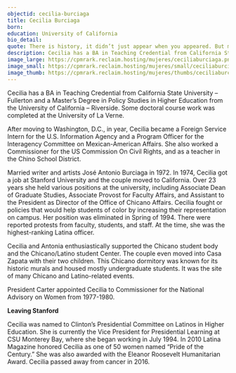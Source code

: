 ```yaml
---
objectid: cecilia-burciaga
title: Cecilia Burciaga
born:
education: University of California
bio_detail:
quote: There is history, it didn’t just appear when you appeared. But maybe that’s what my generation is about, we are the reganionas.
description: Cecilia has a BA in Teaching Credential from California State University – Fullerton and a Master’s Degree in Policy Studies in Higher Education from the University of California – Riverside. After moving to Washington, D.C., in year, Cecilia became a Foreign Service Intern for the U.S. Information Agency and a Program Officer for the Interagency Committee on Mexican-American Affairs. She also worked a Commissioner for the US Commission On Civil Rights, and as a teacher in the Chino School District.
image_large: https://cpmrark.reclaim.hosting/mujeres/ceciliaburciaga.png
image_small: https://cpmrark.reclaim.hosting/mujeres/small/ceciliaburciaga_sm.jpg
image_thumb: https://cpmrark.reclaim.hosting/mujeres/thumbs/ceciliaburciaga_th.jpg
---
```


Cecilia has a BA in Teaching Credential from California State University – Fullerton and a Master’s Degree in Policy Studies in Higher Education from the University of California – Riverside. Some doctoral course work was completed at the University of La Verne.

After moving to Washington, D.C., in year, Cecilia became a Foreign Service Intern for the U.S. Information Agency and a Program Officer for the Interagency Committee on Mexican-American Affairs. She also worked a Commissioner for the US Commission On Civil Rights, and as a teacher in the Chino School District.

Married writer and artists José Antonio Burciaga in 1972. In 1974, Cecilia got a job at Stanford University and the couple moved to California. Over 23 years she held various positions at the university, including Associate Dean of Graduate Studies, Associate Provost for Faculty Affairs, and Assistant to the President as Director of the Office of Chicano Affairs. Cecilia fought or policies that would help students of color by increasing their representation on campus. Her position was eliminated in Spring of 1994. There were reported protests from faculty, students, and staff. At the time, she was the highest-ranking Latina officer.

Cecilia and Antonia enthusiastically supported the Chicano student body and the Chicano/Latino student Center. The couple even moved into Casa Zapata with their two children. This Chicano dormitory was known for its historic murals and housed mostly undergraduate students. It was the site of many Chicano and Latino-related events.

President Carter appointed Cecilia to Commissioner for the National Advisory on Women from 1977-1980.

**Leaving Stanford**

Cecilia was named to Clinton’s Presidential Committee on Latinos in Higher Education. She is currently the Vice President for Presidential Learning at CSU Monterey Bay, where she began working in July 1994. In 2010 Latina Magazine honored Cecilia as one of 50 women named “Pride of the Century.” She was also awarded with the Eleanor Roosevelt Humanitarian Award. Cecilia passed away from cancer in 2016.


